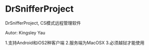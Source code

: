 DrSnifferProject
================

DrSnifferProject, CS模式远程管理软件

Autor:  Kingsley Yau

1.支持Android和iOS2种客户端
2.服务端为MacOSX
3.必须越狱才能使用
